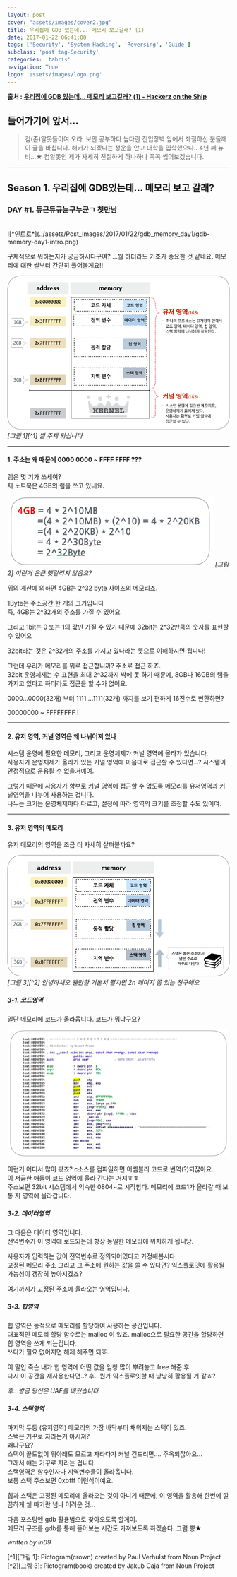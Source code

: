 ```yaml
---
layout: post
cover: 'assets/images/cover2.jpg'
title: 우리집에 GDB 있는데... 메모리 보고갈래? (1)
date: 2017-01-22 06:41:00
tags: ['Security', 'System Hacking', 'Reversing', 'Guide']
subclass: 'post tag-Security'
categories: 'tabris'
navigation: True
logo: 'assets/images/logo.png'
---
```

**출처 : [우리집에 GDB 있는데... 메모리 보고갈래? (1) - Hackerz on the Ship](https://bpsecblog.wordpress.com/2016/03/08/gdb_memory_1/)**


## 들어가기에 앞서...
>컴(존)알못들이여 오라.
보안 공부하다 높다란 진입장벽 앞에서 좌절하신 분들께 이 글을 바칩니다.
해커가 되겠다는 청운을 안고 대학을 입학했으나.. 4년 째 뉴비...★
컴알못인 제가 자세히 친절하게 하나하나 꼭꼭 씹어보겠습니다.

---

## Season 1. 우리집에 GDB있는데... 메모리 보고 갈래?
### DAY #1. 듀근듀규뉸구누균ㄱ 첫만남
<br>
![*인트로*](../assets/Post_Images/2017/01/22/gdb_memory_day1/gdb-memory-day1-intro.png)

구체적으로 뭐하는지가 궁금하시다구여?
…뭘 하더라도 기초가 중요한 것 같네요.
메모리에 대한 썰부터 간단히 풀어볼게요!!
<br>

![](../assets/Post_Images/2017/01/22/gdb_memory_day1/gdb-memory-day1-1.png)
*[그림 1][^1] 썰 주제 되십니다*
<br>

---

#### 1. 주소는 왜 때문에 0000 0000 ~ FFFF FFFF ???

램은 몇 기가 쓰세여?  
제 노트북은 4GB의 램을 쓰고 있네요.

![](../assets/Post_Images/2017/01/22/gdb_memory_day1/gdb-memory-day1-2.png)
*[그림 2] 이런거 은근 헷갈리지 않음요?*
<br>

위의 계산에 의하면 4GB는 2^32 byte 사이즈의 메모리죠.

1Byte는 주소공간 한 개의 크기입니다  
즉, 4GB는 2^32개의 주소를 가질 수 있어요

그리고 1bit는 0 또는 1의 값만 가질 수 있기 때문에 32bit는 2^32만큼의 숫자를 표현할 수 있어요

32bit라는 것은 2^32개의 주소를 가지고 있다라는 뜻으로 이해하시면 됩니다!

그런데 우리가 메모리를 뭐로 접근합니까? 주소로 접근 하죠.  
32bit 운영체제는 수 표현을 최대 2^32까지 밖에 못 하기 때문에, 8GB나 16GB의 램을 가지고 있다고 하더라도 접근을 할 수가 없어요.

0000…0000(32개) 부터 1111….1111(32개) 까지를 보기 편하게 16진수로 변환하면?

00000000 ~ FFFFFFFF !

---

#### 2. 유저 영역, 커널 영역은 왜 나뉘어져 있나

시스템 운영에 필요한 메모리, 그리고 운영체제가 커널 영역에 올라가 있습니다.  
사용자가 운영체제가 올라가 있는 커널 영역에 마음대로 접근할 수 있다면…? 시스템이 안정적으로 운용될 수 없을거예여.

그렇기 때문에 사용자가 함부로 커널 영역에 접근할 수 없도록 메모리를 유저영역과 커널영역을 나누어 사용하는 겁니다.  
나누는 크기는 운영체제마다 다르고, 설정에 따라 영역의 크기를 조정할 수도 있어여.

---

#### 3. 유저 영역의 메모리

유저 메모리의 영역을 조금 더 자세히 살펴볼까요?

![](../assets/Post_Images/2017/01/22/gdb_memory_day1/gdb-memory-day1-3.png)
*[그림 3][^2] 안녕하새오 웬만한 기본서 펼치면 2n 페이지 쯤 있는 친구애오*
<br>

##### 3-1. 코드영역

일단 메모리에 코드가 올라옵니다. 코드가 뭐냐구요?

![*[그림 3] 네 바로 이겁니다*](../assets/Post_Images/2017/01/22/gdb_memory_day1/gdb-memory-day1-4.png)

이런거 어디서 많이 봤죠? c소스를 컴파일하면 어셈블리 코드로 번역(?)되잖아요.  
이 저급한 애들이 코드 영역에 올라 간다는 거져ㅎㅎ  
주소보면 32bit 시스템에서 익숙한 0804~로 시작함다. 메모리에 코드1가 올라갈 때 보통 저 영역에 올라갑니다.
<br>

##### 3-2. 데이터영역

그 다음은 데이터 영역입니다.  
전역변수가 이 영역에 로드되는데 항상 동일한 메모리에 위치하게 됩니당.

사용자가 입력하는 값이 전역변수로 정의되어있다고 가정해봅시다.  
고정된 메모리 주소 그리고 그 주소에 원하는 값을 쓸 수 있다면? 익스플로잇에 활용될 가능성이 갱장히 높아지겠죠?

여기까지가 고정된 주소에 올라오는 영역입니다.
<br>

##### 3-3. 힙영역
힙 영역은 동적으로 메모리를 할당하여 사용하는 공간입니다.  
대표적인 메모리 할당 함수로는 malloc 이 있죠. malloc으로 필요한 공간을 할당하면 힙 영역을 쓰게 되는겁니다.  
쓰다가 필요 없어지면 해제 해주면 되죠.

이 말인 즉슨 내가 힙 영역에 어떤 값을 엄청 많이 뿌려놓고 free 해준 후  
다시 이 공간을 재사용한다면..? 후.. 뭔가 익스플로잇할 때 낭낭히 활용될 거 같죠?

*후.. 방금 당신은 UAF를 배웠습니다.*
<br>

##### 3-4. 스택영역
마지막 두둥 (유저영역) 메모리의 가장 바닥부터 채워지는 스택이 있죠.  
스택은 거꾸로 자라는거 아시져?  
왜냐구요?  
스택이 끝도없이 위아래도 모르고 자라다가 커널 건드리면…. 주옥되잖아요…  
그래서 얘는 거꾸로 자라는 겁니다.  
스택영역은 함수인자나 지역변수들이 올라옵니다.  
보통 스택 주소보면 0xbfff 이런식이예요.  

힙과 스택은 고정된 메모리에 올라오는 것이 아니기 때문에, 이 영역을 활용해 한번에 깔끔하게 쉘 따기란 넘나 어려운 것…

다음 포스팅엔 gdb 활용법으로 찾아오도록 할게여.  
메모리 구조를 gdb를 통해 뜯어보는 시간도 가져보도록 하겠슴다. 그럼 뿅★

*written by in09*


[^1][그림 1]: Pictogram(crown) created by Paul Verhulst from Noun Project
[^2][그림 3]: Pictogram(book) created by Jakub Caja from Noun Project